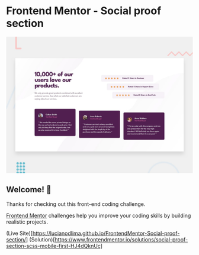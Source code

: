 # Frontend Mentor - Social proof section

![Design preview for the Social proof section coding challenge](./design/desktop-preview.jpg)

## Welcome! 👋

Thanks for checking out this front-end coding challenge.

[Frontend Mentor](https://www.frontendmentor.io) challenges help you improve your coding skills by building realistic projects.

(Live Site)[https://lucianodlima.github.io/FrontendMentor-Social-proof-section/]
(Solution)[https://www.frontendmentor.io/solutions/social-proof-section-scss-mobile-first-HJ4dQknUc]
